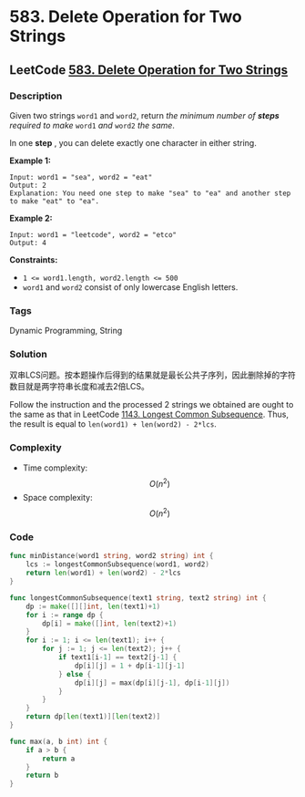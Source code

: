 # 583. Delete Operation for Two Strings

## LeetCode [583. Delete Operation for Two Strings](title)

### Description

Given two strings `word1` and `word2`, return _the minimum number of **steps** required to make_ `word1` _and_ `word2` _the same_.

In one **step** , you can delete exactly one character in either string.

**Example 1:**

```text
Input: word1 = "sea", word2 = "eat"
Output: 2
Explanation: You need one step to make "sea" to "ea" and another step to make "eat" to "ea".
```

**Example 2:**

```text
Input: word1 = "leetcode", word2 = "etco"
Output: 4
```

**Constraints:**

* `1 <= word1.length, word2.length <= 500`
* `word1` and `word2` consist of only lowercase English letters.

### Tags

Dynamic Programming, String

### Solution

双串LCS问题。按本题操作后得到的结果就是最长公共子序列，因此删除掉的字符数目就是两字符串长度和减去2倍LCS。

Follow the instruction and the processed 2 strings we obtained are ought to the same as that in LeetCode [1143. Longest Common Subsequence](https://leetcode-cn.com/problems/longest-common-subsequence/). Thus, the result is equal to `len(word1) + len(word2) - 2*lcs`.

### Complexity

* Time complexity: $$O(n^2)$$
* Space complexity: $$O(n^2)$$

### Code

```go
func minDistance(word1 string, word2 string) int {
	lcs := longestCommonSubsequence(word1, word2)
	return len(word1) + len(word2) - 2*lcs
}

func longestCommonSubsequence(text1 string, text2 string) int {
	dp := make([][]int, len(text1)+1)
	for i := range dp {
		dp[i] = make([]int, len(text2)+1)
	}
	for i := 1; i <= len(text1); i++ {
		for j := 1; j <= len(text2); j++ {
			if text1[i-1] == text2[j-1] {
				dp[i][j] = 1 + dp[i-1][j-1]
			} else {
				dp[i][j] = max(dp[i][j-1], dp[i-1][j])
			}
		}
	}
	return dp[len(text1)][len(text2)]
}

func max(a, b int) int {
	if a > b {
		return a
	}
	return b
}
```

